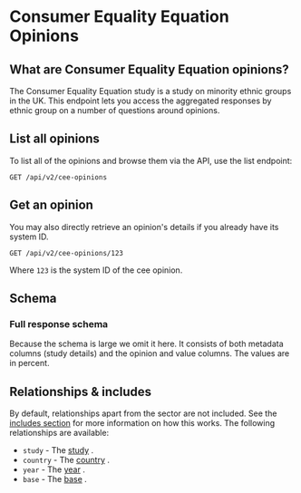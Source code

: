 # Consumer Equality Equation Opinions

## What are Consumer Equality Equation opinions?

The Consumer Equality Equation study is a study on minority ethnic groups in the UK. This endpoint lets you access the
aggregated responses by ethnic group on a number of questions around opinions.

## List all opinions

To list all of the opinions and browse them via the API, use the list endpoint:

```http request
GET /api/v2/cee-opinions
```

## Get an opinion

You may also directly retrieve an opinion's details if you already have its system ID.

```http request
GET /api/v2/cee-opinions/123
```

Where `123` is the system ID of the cee opinion.

## Schema

### Full response schema

Because the schema is large we omit it here. It consists of both metadata columns (study details) and the opinion and
value columns. The values are in percent.

## Relationships & includes

By default, relationships apart from the sector are not included. See
the [includes section](../customizing/includes) for more information on how this works. The following relationships
are available:

- `study` - The [study](./companies.md) .
- `country` - The [country](./countries.md) .
- `year` - The [year](./years.md) .
- `base` - The [base](./bases.md) .

